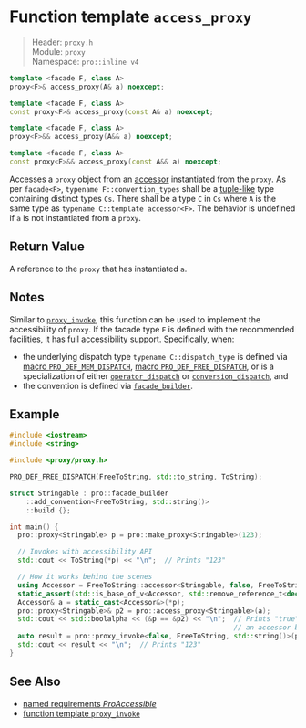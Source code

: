 # Function template `access_proxy`

> Header: `proxy.h`  
> Module: `proxy`  
> Namespace: `pro::inline v4`

```cpp
template <facade F, class A>
proxy<F>& access_proxy(A& a) noexcept;

template <facade F, class A>
const proxy<F>& access_proxy(const A& a) noexcept;

template <facade F, class A>
proxy<F>&& access_proxy(A&& a) noexcept;

template <facade F, class A>
const proxy<F>&& access_proxy(const A&& a) noexcept;
```

Accesses a `proxy` object from an [accessor](ProAccessible.md) instantiated from the `proxy`. As per `facade<F>`, `typename F::convention_types` shall be a [tuple-like](https://en.cppreference.com/w/cpp/utility/tuple/tuple-like) type containing distinct types `Cs`. There shall be a type `C` in `Cs` where `A` is the same type as `typename C::template accessor<F>`. The behavior is undefined if `a` is not instantiated from a `proxy`.

## Return Value

A reference to the `proxy` that has instantiated `a`.

## Notes

Similar to [`proxy_invoke`](proxy_invoke.md), this function can be used to implement the accessibility of `proxy`. If the facade type `F` is defined with the recommended facilities, it has full accessibility support. Specifically, when:

- the underlying dispatch type `typename C::dispatch_type` is defined via [macro `PRO_DEF_MEM_DISPATCH`](PRO_DEF_MEM_DISPATCH.md), [macro `PRO_DEF_FREE_DISPATCH`](PRO_DEF_FREE_DISPATCH.md), or is a specialization of either [`operator_dispatch`](operator_dispatch/README.md) or [`conversion_dispatch`](explicit_conversion_dispatch/README.md), and
- the convention is defined via [`facade_builder`](basic_facade_builder/README.md).

## Example

```cpp
#include <iostream>
#include <string>

#include <proxy/proxy.h>

PRO_DEF_FREE_DISPATCH(FreeToString, std::to_string, ToString);

struct Stringable : pro::facade_builder
    ::add_convention<FreeToString, std::string()>
    ::build {};

int main() {
  pro::proxy<Stringable> p = pro::make_proxy<Stringable>(123);

  // Invokes with accessibility API
  std::cout << ToString(*p) << "\n";  // Prints "123"

  // How it works behind the scenes
  using Accessor = FreeToString::accessor<Stringable, false, FreeToString, std::string()>;
  static_assert(std::is_base_of_v<Accessor, std::remove_reference_t<decltype(*p)>>);
  Accessor& a = static_cast<Accessor&>(*p);
  pro::proxy<Stringable>& p2 = pro::access_proxy<Stringable>(a);
  std::cout << std::boolalpha << (&p == &p2) << "\n";  // Prints "true" because access_proxy converts
                                                       // an accessor back to the original proxy
  auto result = pro::proxy_invoke<false, FreeToString, std::string()>(p2);
  std::cout << result << "\n";  // Prints "123"
}
```

## See Also

- [named requirements *ProAccessible*](ProAccessible.md)
- [function template `proxy_invoke`](proxy_invoke.md)
